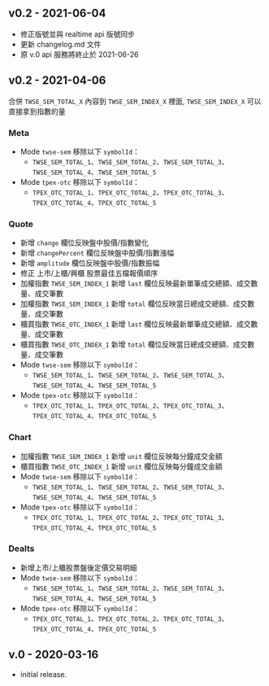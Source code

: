## v0.2 - 2021-06-04

* 修正版號並與 realtime api 版號同步
* 更新 changelog.md 文件
* 原 v.0 api 服務將終止於 2021-06-26

## v0.2 - 2021-04-06

合併 `TWSE_SEM_TOTAL_X` 內容到 `TWSE_SEM_INDEX_X` 裡面, `TWSE_SEM_INDEX_X` 可以直接拿到指數的量

### Meta

* Mode `twse-sem` 移除以下 `symbolId`：
  - `TWSE_SEM_TOTAL_1`、`TWSE_SEM_TOTAL_2`、`TWSE_SEM_TOTAL_3`、`TWSE_SEM_TOTAL_4`、`TWSE_SEM_TOTAL_5`
* Mode `tpex-otc` 移除以下 `symbolId`：
  - `TPEX_OTC_TOTAL_1`、`TPEX_OTC_TOTAL_2`、`TPEX_OTC_TOTAL_3`、`TPEX_OTC_TOTAL_4`、`TPEX_OTC_TOTAL_5`

### Quote

* 新增 `change` 欄位反映盤中股價/指數變化
* 新增 `changePercent` 欄位反映盤中股價/指數漲幅
* 新增 `amplitude` 欄位反映盤中股價/指數振幅
* 修正 上市/上櫃/興櫃 股票最佳五檔報價順序
* 加權指數 `TWSE_SEM_INDEX_1` 新增 `last` 欄位反映最新單筆成交總額、成交數量、成交筆數
* 加權指數 `TWSE_SEM_INDEX_1` 新增 `total` 欄位反映當日總成交總額、成交數量、成交筆數
* 櫃買指數 `TWSE_OTC_INDEX_1` 新增 `last` 欄位反映最新單筆成交總額、成交數量、成交筆數
* 櫃買指數 `TWSE_OTC_INDEX_1` 新增 `total` 欄位反映當日總成交總額、成交數量、成交筆數
* Mode `twse-sem` 移除以下 `symbolId`：
  - `TWSE_SEM_TOTAL_1`、`TWSE_SEM_TOTAL_2`、`TWSE_SEM_TOTAL_3`、`TWSE_SEM_TOTAL_4`、`TWSE_SEM_TOTAL_5`
* Mode `tpex-otc` 移除以下 `symbolId`：
  - `TPEX_OTC_TOTAL_1`、`TPEX_OTC_TOTAL_2`、`TPEX_OTC_TOTAL_3`、`TPEX_OTC_TOTAL_4`、`TPEX_OTC_TOTAL_5`

### Chart

* 加權指數 `TWSE_SEM_INDEX_1` 新增 `unit` 欄位反映每分鐘成交金額
* 櫃買指數 `TWSE_OTC_INDEX_1` 新增 `unit` 欄位反映每分鐘成交金額
* Mode `twse-sem` 移除以下 `symbolId`：
  - `TWSE_SEM_TOTAL_1`、`TWSE_SEM_TOTAL_2`、`TWSE_SEM_TOTAL_3`、`TWSE_SEM_TOTAL_4`、`TWSE_SEM_TOTAL_5`
* Mode `tpex-otc` 移除以下 `symbolId`：
  - `TPEX_OTC_TOTAL_1`、`TPEX_OTC_TOTAL_2`、`TPEX_OTC_TOTAL_3`、`TPEX_OTC_TOTAL_4`、`TPEX_OTC_TOTAL_5`

### Dealts

* 新增上市/上櫃股票盤後定價交易明細
* Mode `twse-sem` 移除以下 `symbolId`：
  - `TWSE_SEM_TOTAL_1`、`TWSE_SEM_TOTAL_2`、`TWSE_SEM_TOTAL_3`、`TWSE_SEM_TOTAL_4`、`TWSE_SEM_TOTAL_5`
* Mode `tpex-otc` 移除以下 `symbolId`：
  - `TPEX_OTC_TOTAL_1`、`TPEX_OTC_TOTAL_2`、`TPEX_OTC_TOTAL_3`、`TPEX_OTC_TOTAL_4`、`TPEX_OTC_TOTAL_5`

## v.0 - 2020-03-16
* initial release.
